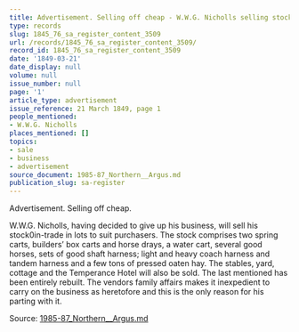 ```yaml
---
title: Advertisement. Selling off cheap - W.W.G. Nicholls selling stock-in-trade
type: records
slug: 1845_76_sa_register_content_3509
url: /records/1845_76_sa_register_content_3509/
record_id: 1845_76_sa_register_content_3509
date: '1849-03-21'
date_display: null
volume: null
issue_number: null
page: '1'
article_type: advertisement
issue_reference: 21 March 1849, page 1
people_mentioned:
- W.W.G. Nicholls
places_mentioned: []
topics:
- sale
- business
- advertisement
source_document: 1985-87_Northern__Argus.md
publication_slug: sa-register
---
```


Advertisement.  Selling off cheap.

W.W.G. Nicholls, having decided to give up his business, will sell his stock0in-trade in lots to suit purchasers.  The stock comprises two spring carts, builders’ box carts and horse drays, a water cart, several good horses, sets of good shaft harness; light and heavy coach harness and tandem harness and a few tons of pressed oaten hay.  The stables, yard, cottage and the Temperance Hotel will also be sold.  The last mentioned has been entirely rebuilt.  The vendors family affairs makes it inexpedient to carry on the business as heretofore and this is the only reason for his parting with it.

Source: [1985-87_Northern__Argus.md](/downloads/markdown/1985-87_Northern__Argus.md)
